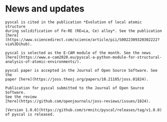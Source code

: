 
# News and updates

```{admonition} August 15, 2020
pyscal is cited in the publication *Evolution of local atomic structure
during solidification of Fe-RE (RE=La, Ce) alloy*. See the publication
[here](https://www.sciencedirect.com/science/article/pii/S0022309320302222?via%3Dihub).
```

```{admonition} November 21, 2019
pyscal is selected as the E-CAM module of the month. See the news
[here](https://www.e-cam2020.eu/pyscal-a-python-module-for-structural-analysis-of-atomic-environments/).
```

```{admonition} November 1, 2019
pyscal paper is accepted in the Journal of Open Source Software. See the
paper [here](https://joss.theoj.org/papers/10.21105/joss.01824).
```

```{admonition} October 17, 2019
Publication for pyscal submitted to the Journal of Open Source Software.
See the review
[here](https://github.com/openjournals/joss-reviews/issues/1824).
```

```{admonition} July 12, 2019
[Version 1.0.0](https://github.com/srmnitc/pyscal/releases/tag/v1.0.0)
of pyscal is released.
```
